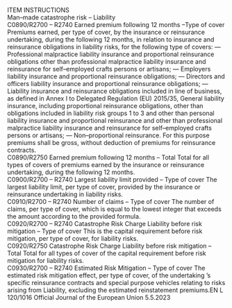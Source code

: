  
ITEM  INSTRUCTIONS  
Man–made 
catastrophe risk 
– Liability  
C0890/R2700 – 
R2740  Earned premium following 12 
months –Type of cover  Premiums earned, per type of cover, by the insurance or reinsurance undertaking, 
during the following 12 months, in relation to insurance and reinsurance 
obligations in liability risks, for the following type of covers: 
— Professional malpractice liability insurance and proportional reinsurance 
obligations other than professional malpractice liability insurance and 
reinsurance for self–employed crafts persons or artisans; 
— Employers liability insurance and proportional reinsurance obligations; 
— Directors and officers liability insurance and proportional reinsurance 
obligations; 
— Liability insurance and reinsurance obligations included in line of business, as 
defined in Annex I to Delegated Regulation (EU) 2015/35, General liability 
insurance, including proportional reinsurance obligations, other than 
obligations included in liability risk groups 1 to 3 and other than personal 
liability insurance and proportional reinsurance and other than professional 
malpractice liability insurance and reinsurance for self–employed crafts 
persons or artisans; 
— Non–proportional reinsurance. 
For this purpose premiums shall be gross, without deduction of premiums for 
reinsurance contracts.  
C0890/R2750  Earned premium following 12 
months – Total  Total for all types of covers of premiums earned by the insurance or reinsurance 
undertaking, during the following 12 months.  
C0900/R2700 – 
R2740  Largest liability limit provided 
– Type of cover  The largest liability limit, per type of cover, provided by the insurance or 
reinsurance undertaking in liability risks.  
C0910/R2700 – 
R2740  Number of claims – Type of 
cover  The number of claims, per type of cover, which is equal to the lowest integer that 
exceeds the amount according to the provided formula.  
C0920/R2700 – 
R2740  Catastrophe Risk Charge 
Liability before risk mitigation 
– Type of cover  This is the capital requirement before risk mitigation, per type of cover, for 
liability risks.  
C0920/R2750  Catastrophe Risk Charge 
Liability before risk mitigation 
– Total  Total for all types of cover of the capital requirement before risk mitigation for 
liability risks.  
C0930/R2700 – 
R2740  Estimated Risk Mitigation – 
Type of cover  The estimated risk mitigation effect, per type of cover, of the undertaking ’s 
specific reinsurance contracts and special purpose vehicles relating to risks 
arising from Liability, excluding the estimated reinstatement premiums.EN  L 120/1016 Official Journal of the European Union 5.5.2023